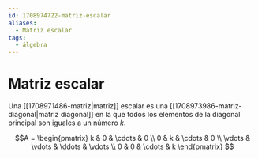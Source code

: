 ```yaml
---
id: 1708974722-matriz-escalar
aliases:
  - Matriz escalar
tags:
  - álgebra
---
```


# Matriz escalar

Una [[1708971486-matriz|matriz]] escalar es una [[1708973986-matriz-diagonal|matriz diagonal]] en la que todos los elementos de la diagonal principal son iguales a un número $k$.

$$A =
\begin{pmatrix}
k & 0 & \cdots & 0 \\
0 & k & \cdots & 0 \\
\vdots & \vdots & \ddots & \vdots \\
0 & 0 & \cdots & k
\end{pmatrix}
$$
